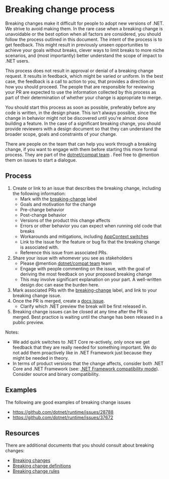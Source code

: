 # Breaking change process

Breaking changes make it difficult for people to adopt new versions of .NET. We strive to avoid making them. In the rare case when a breaking change is unavoidable or the best option when all factors are considered, you should follow the process outlined in this document. The intent of the process is to get feedback. This might result in previously unseen opportunities to achieve your goals without breaks, clever ways to limit breaks to more niche scenarios, and (most importantly) better understand the scope of impact to .NET users.

This process does not result in approval or denial of a breaking change request. It results in feedback, which might be varied or uniform. In the best case, the feedback is a call to action to you, that provides a direction on how you should proceed. The people that are responsible for reviewing your PR are expected to use the information collected by this process as part of their determination of whether your change is appropriate to merge.

You should start this process as soon as possible, preferably before any code is written, in the design phase. This isn't always possible, since the change in behavior might not be discovered until you're almost done building a feature. In the case of a significant breaking change, you should provide reviewers with a design document so that they can understand the broader scope, goals and constraints of your change.

There are people on the team that can help you work through a breaking change, if you want to engage with them before starting this more formal process. They are part of the [dotnet/compat team](https://github.com/orgs/dotnet/teams/compat) . Feel free to @mention them on issues to start a dialogue.

## Process

1. Create or link to an issue that describes the breaking change, including the following information:
   * Mark with the [breaking-change](https://github.com/dotnet/runtime/labels/breaking-change) label
   * Goals and motivation for the change
   * Pre-change behavior
   * Post-change behavior
   * Versions of the product this change affects
   * Errors or other behavior you can expect when running old code that breaks
   * Workarounds and mitigations, including [AppContext switches](https://learn.microsoft.com/dotnet/api/system.appcontext)
   * Link to the issue for the feature or bug fix that the breaking change is associated with.
   * Reference this issue from associated PRs.
2. Share your issue with whomever you see as stakeholders
   * Please @mention [dotnet/compat team](https://github.com/orgs/dotnet/teams/compat) team
   * Engage with people commenting on the issue, with the goal of deriving the most feedback on your proposed breaking change
   * This may involve significant explanation on your part. A well-written design doc can ease the burden here.
3. Mark associated PRs with the [breaking-change](https://github.com/dotnet/runtime/labels/breaking-change) label, and link to your breaking change issue.
4. Once the PR is merged, create a [docs issue](https://github.com/dotnet/docs/issues/new?template=dotnet-breaking-change.md).
   * Clarify which .NET preview the break will be first released in.
5. Breaking change issues can be closed at any time after the PR is merged. Best practice is waiting until the change has been released in a public preview.

Notes:

* We add quirk switches to .NET Core re-actively, only once we get feedback that they are really needed for something important. We do not add them proactively like in .NET Framework just because they might be needed in theory.
* In terms of product versions that the change affects, consider both .NET Core and .NET Framework (see: [.NET Framework compatibility mode](https://learn.microsoft.com/dotnet/standard/net-standard#net-framework-compatibility-mode)). Consider source and binary compatibility.

## Examples

The following are good examples of breaking change issues

* https://github.com/dotnet/runtime/issues/28788
* https://github.com/dotnet/runtime/issues/37672

## Resources

There are additional documents that you should consult about breaking changes:

* [Breaking changes](https://github.com/dotnet/runtime/blob/main/docs/coding-guidelines/breaking-changes.md)
* [Breaking change definitions](https://github.com/dotnet/runtime/blob/main/docs/coding-guidelines/breaking-change-definitions.md)
* [Breaking change rules](https://github.com/dotnet/runtime/blob/main/docs/coding-guidelines/breaking-change-rules.md)
